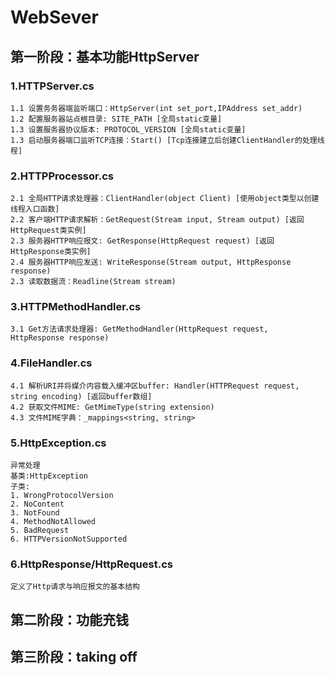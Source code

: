 # WebSever
## 第一阶段：基本功能HttpServer
### 1.HTTPServer.cs
    1.1 设置务务器端监听端口：HttpServer(int set_port,IPAddress set_addr)
    1.2 配置服务器站点根目录: SITE_PATH [全局static变量]
    1.3 设置服务器协议版本: PROTOCOL_VERSION [全局static变量]
    1.3 启动服务器端口监听TCP连接：Start() [Tcp连接建立后创建ClientHandler的处理线程]
### 2.HTTPProcessor.cs
    2.1 全局HTTP请求处理器：ClientHandler(object Client) [使用object类型以创建线程入口函数]
    2.2 客户端HTTP请求解析：GetRequest(Stream input, Stream output) [返回HttpRequest类实例]
    2.3 服务器HTTP响应报文: GetResponse(HttpRequest request) [返回HttpResponse类实例]
    2.4 服务器HTTP响应发送: WriteResponse(Stream output, HttpResponse response)
    2.3 读取数据流：Readline(Stream stream)
### 3.HTTPMethodHandler.cs
    3.1 Get方法请求处理器: GetMethodHandler(HttpRequest request, HttpResponse response)
### 4.FileHandler.cs
    4.1 解析URI并将媒介内容载入缓冲区buffer: Handler(HTTPRequest request, string encoding) [返回buffer数组]
    4.2 获取文件MIME: GetMimeType(string extension)
    4.3 文件MIME字典：_mappings<string, string>
### 5.HttpException.cs
    异常处理
    基类:HttpException
    子类:
    1. WrongProtocolVersion
    2. NoContent
    3. NotFound
    4. MethodNotAllowed
    5. BadRequest
    6. HTTPVersionNotSupported
### 6.HttpResponse/HttpRequest.cs
    定义了Http请求与响应报文的基本结构
## 第二阶段：功能充钱
## 第三阶段：taking off
